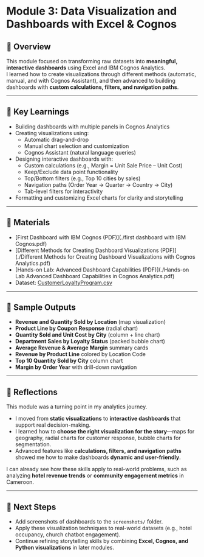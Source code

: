 # Module 3: Data Visualization and Dashboards with Excel & Cognos

## 📖 Overview
This module focused on transforming raw datasets into **meaningful, interactive dashboards** using Excel and IBM Cognos Analytics.  
I learned how to create visualizations through different methods (automatic, manual, and with Cognos Assistant), and then advanced to building dashboards with **custom calculations, filters, and navigation paths**.

---

## 🎯 Key Learnings
- Building dashboards with multiple panels in Cognos Analytics
- Creating visualizations using:
  - Automatic drag-and-drop
  - Manual chart selection and customization
  - Cognos Assistant (natural language queries)
- Designing interactive dashboards with:
  - Custom calculations (e.g., Margin = Unit Sale Price – Unit Cost)
  - Keep/Exclude data point functionality
  - Top/Bottom filters (e.g., Top 10 cities by sales)
  - Navigation paths (Order Year → Quarter → Country → City)
  - Tab-level filters for interactivity
- Formatting and customizing Excel charts for clarity and storytelling

---

## 📂 Materials
- [First Dashboard with IBM Cognos (PDF)](./first dashboard with IBM Cognos.pdf)
- [Different Methods for Creating Dashboard Visualizations (PDF)](./Different Methods for Creating Dashboard Visualizations with Cognos Analytics.pdf)
- [Hands-on Lab: Advanced Dashboard Capabilities (PDF)](./Hands-on Lab Advanced Dashboard Capabilities in Cognos Analytics.pdf)
- Dataset: [CustomerLoyaltyProgram.csv](./CustomerLoyaltyProgram.csv)

---

## 📸 Sample Outputs
- **Revenue and Quantity Sold by Location** (map visualization)  
- **Product Line by Coupon Response** (radial chart)  
- **Quantity Sold and Unit Cost by City** (column + line chart)  
- **Department Sales by Loyalty Status** (packed bubble chart)  
- **Average Revenue & Average Margin** summary cards  
- **Revenue by Product Line** colored by Location Code  
- **Top 10 Quantity Sold by City** column chart  
- **Margin by Order Year** with drill-down navigation  

---

## 📝 Reflections
This module was a turning point in my analytics journey.  
- I moved from **static visualizations** to **interactive dashboards** that support real decision-making.  
- I learned how to **choose the right visualization for the story**—maps for geography, radial charts for customer response, bubble charts for segmentation.  
- Advanced features like **calculations, filters, and navigation paths** showed me how to make dashboards **dynamic and user-friendly**.  

I can already see how these skills apply to real-world problems, such as analyzing **hotel revenue trends** or **community engagement metrics** in Cameroon.  

---

## 🚀 Next Steps
- Add screenshots of dashboards to the `screenshots/` folder.  
- Apply these visualization techniques to real-world datasets (e.g., hotel occupancy, church chatbot engagement).  
- Continue refining storytelling skills by combining **Excel, Cognos, and Python visualizations** in later modules.  
